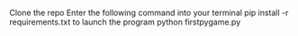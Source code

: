 Clone the repo 
Enter the following command into your terminal
pip install -r requirements.txt
to launch the program
python firstpygame.py
